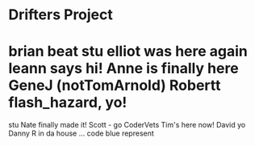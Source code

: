 Drifters Project
=======
brian beat stu
elliot was here again
leann says hi!
Anne is finally here
GeneJ (notTomArnold)
Robertt flash_hazard, yo!
=======
stu
Nate finally made it!
Scott - go CoderVets
Tim's here now!
David
yo
Danny R in da house ... code blue represent
